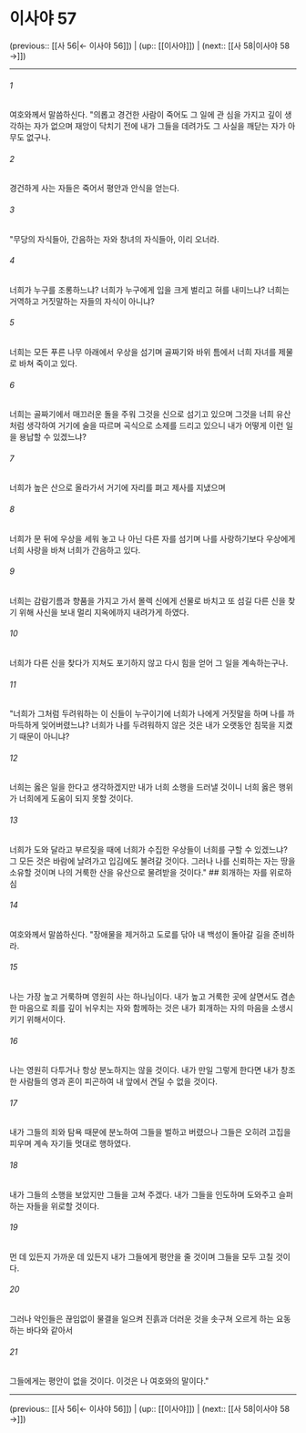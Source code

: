 # 이사야 57

(previous:: [[사 56|← 이사야 56]]) | (up:: [[이사야]]) | (next:: [[사 58|이사야 58 →]])

***




###### 1 

여호와께서 말씀하신다. "의롭고 경건한 사람이 죽어도 그 일에 관 심을 가지고 깊이 생각하는 자가 없으며 재앙이 닥치기 전에 내가 그들을 데려가도 그 사실을 깨닫는 자가 아무도 없구나. 



###### 2 

경건하게 사는 자들은 죽어서 평안과 안식을 얻는다. 



###### 3 

"무당의 자식들아, 간음하는 자와 창녀의 자식들아, 이리 오너라. 



###### 4 

너희가 누구를 조롱하느냐? 너희가 누구에게 입을 크게 벌리고 혀를 내미느냐? 너희는 거역하고 거짓말하는 자들의 자식이 아니냐? 



###### 5 

너희는 모든 푸른 나무 아래에서 우상을 섬기며 골짜기와 바위 틈에서 너희 자녀를 제물로 바쳐 죽이고 있다. 



###### 6 

너희는 골짜기에서 매끄러운 돌을 주워 그것을 신으로 섬기고 있으며 그것을 너희 유산처럼 생각하여 거기에 술을 따르며 곡식으로 소제를 드리고 있으니 내가 어떻게 이런 일을 용납할 수 있겠느냐? 



###### 7 

너희가 높은 산으로 올라가서 거기에 자리를 펴고 제사를 지냈으며 



###### 8 

너희가 문 뒤에 우상을 세워 놓고 나 아닌 다른 자를 섬기며 나를 사랑하기보다 우상에게 너희 사랑을 바쳐 너희가 간음하고 있다. 



###### 9 

너희는 감람기름과 향품을 가지고 가서 몰렉 신에게 선물로 바치고 또 섬길 다른 신을 찾기 위해 사신을 보내 멀리 지옥에까지 내려가게 하였다. 



###### 10 

너희가 다른 신을 찾다가 지쳐도 포기하지 않고 다시 힘을 얻어 그 일을 계속하는구나. 



###### 11 

"너희가 그처럼 두려워하는 이 신들이 누구이기에 너희가 나에게 거짓말을 하며 나를 까마득하게 잊어버렸느냐? 너희가 나를 두려워하지 않은 것은 내가 오랫동안 침묵을 지켰기 때문이 아니냐? 



###### 12 

너희는 옳은 일을 한다고 생각하겠지만 내가 너희 소행을 드러낼 것이니 너희 옳은 행위가 너희에게 도움이 되지 못할 것이다. 



###### 13 

너희가 도와 달라고 부르짖을 때에 너희가 수집한 우상들이 너희를 구할 수 있겠느냐? 그 모든 것은 바람에 날려가고 입김에도 불려갈 것이다. 그러나 나를 신뢰하는 자는 땅을 소유할 것이며 나의 거룩한 산을 유산으로 물려받을 것이다." ## 회개하는 자를 위로하심 



###### 14 

여호와께서 말씀하신다. "장애물을 제거하고 도로를 닦아 내 백성이 돌아갈 길을 준비하라. 



###### 15 

나는 가장 높고 거룩하며 영원히 사는 하나님이다. 내가 높고 거룩한 곳에 살면서도 겸손한 마음으로 죄를 깊이 뉘우치는 자와 함께하는 것은 내가 회개하는 자의 마음을 소생시키기 위해서이다. 



###### 16 

나는 영원히 다투거나 항상 분노하지는 않을 것이다. 내가 만일 그렇게 한다면 내가 창조한 사람들의 영과 혼이 피곤하여 내 앞에서 견딜 수 없을 것이다. 



###### 17 

내가 그들의 죄와 탐욕 때문에 분노하여 그들을 벌하고 버렸으나 그들은 오히려 고집을 피우며 계속 자기들 멋대로 행하였다. 



###### 18 

내가 그들의 소행을 보았지만 그들을 고쳐 주겠다. 내가 그들을 인도하며 도와주고 슬퍼하는 자들을 위로할 것이다. 



###### 19 

먼 데 있든지 가까운 데 있든지 내가 그들에게 평안을 줄 것이며 그들을 모두 고칠 것이다. 



###### 20 

그러나 악인들은 끊임없이 물결을 일으켜 진흙과 더러운 것을 솟구쳐 오르게 하는 요동하는 바다와 같아서 



###### 21 

그들에게는 평안이 없을 것이다. 이것은 나 여호와의 말이다."

***

(previous:: [[사 56|← 이사야 56]]) | (up:: [[이사야]]) | (next:: [[사 58|이사야 58 →]])
